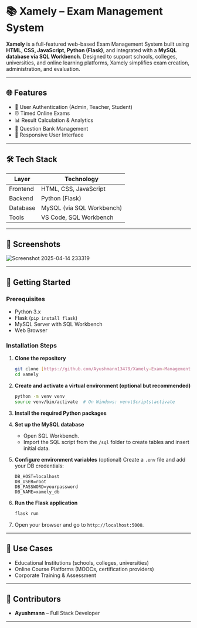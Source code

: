 # 📚 Xamely – Exam Management System

**Xamely** is a full-featured web-based Exam Management System built using **HTML, CSS, JavaScript, Python (Flask)**, and integrated with a **MySQL database via SQL Workbench**. Designed to support schools, colleges, universities, and online learning platforms, Xamely simplifies exam creation, administration, and evaluation.

---

## 🌐 Features

* 🔐 User Authentication (Admin, Teacher, Student)
* ⏰ Timed Online Exams
* 📊 Result Calculation & Analytics
* 📁 Question Bank Management
* 📱 Responsive User Interface

---

## 🛠️ Tech Stack

| Layer    | Technology                |
| -------- | ------------------------- |
| Frontend | HTML, CSS, JavaScript     |
| Backend  | Python (Flask)            |
| Database | MySQL (via SQL Workbench) |
| Tools    | VS Code, SQL Workbench    |

---

## 📸 Screenshots

> 
![Screenshot 2025-04-14 233319](https://github.com/user-attachments/assets/aad6f30e-39f9-49cb-981f-6d171a96fac4)

---

## 🚀 Getting Started

### Prerequisites

* Python 3.x
* Flask (`pip install flask`)
* MySQL Server with SQL Workbench
* Web Browser

### Installation Steps

1. **Clone the repository**

   ```bash
   git clone [https://github.com/Ayushmann13479/Xamely-Exam-Management-System.git]
   cd xamely
   ```

2. **Create and activate a virtual environment (optional but recommended)**

   ```bash
   python -m venv venv
   source venv/bin/activate  # On Windows: venv\Scripts\activate
   ```

3. **Install the required Python packages**


4. **Set up the MySQL database**

   * Open SQL Workbench.
   * Import the SQL script from the `/sql` folder to create tables and insert initial data.

5. **Configure environment variables** (optional)
   Create a `.env` file and add your DB credentials:

   ```
   DB_HOST=localhost
   DB_USER=root
   DB_PASSWORD=yourpassword
   DB_NAME=xamely_db
   ```

6. **Run the Flask application**

   ```bash
   flask run
   ```

7. Open your browser and go to `http://localhost:5000`.

---

## 🧠 Use Cases

* Educational Institutions (schools, colleges, universities)
* Online Course Platforms (MOOCs, certification providers)
* Corporate Training & Assessment

---


## 👥 Contributors

* **Ayushmann** – Full Stack Developer


---


